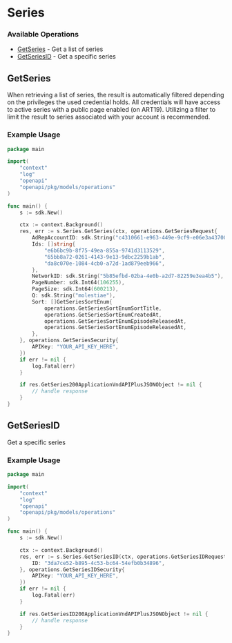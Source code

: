 # Series

### Available Operations

* [GetSeries](#getseries) - Get a list of series
* [GetSeriesID](#getseriesid) - Get a specific series

## GetSeries

When retrieving a list of series, the result is automatically filtered depending on the
privileges the used credential holds. All credentials will have access to active series
with a public page enabled (on ART19). Utilizing a filter to limit the result to series
associated with your account is recommended.


### Example Usage

```go
package main

import(
	"context"
	"log"
	"openapi"
	"openapi/pkg/models/operations"
)

func main() {
    s := sdk.New()

    ctx := context.Background()
    res, err := s.Series.GetSeries(ctx, operations.GetSeriesRequest{
        AdRepAccountID: sdk.String("c4310661-e963-449e-9cf9-e06e3a437000"),
        Ids: []string{
            "e6b6bc9b-8f75-49ea-855a-9741d3113529",
            "65bb8a72-0261-4143-9e13-9dbc2259b1ab",
            "da8c070e-1084-4cb0-a72d-1ad879eeb966",
        },
        NetworkID: sdk.String("5b85efbd-02ba-4e0b-a2d7-82259e3ea4b5"),
        PageNumber: sdk.Int64(106255),
        PageSize: sdk.Int64(600213),
        Q: sdk.String("molestiae"),
        Sort: []GetSeriesSortEnum{
            operations.GetSeriesSortEnumSortTitle,
            operations.GetSeriesSortEnumCreatedAt,
            operations.GetSeriesSortEnumEpisodeReleasedAt,
            operations.GetSeriesSortEnumEpisodeReleasedAt,
        },
    }, operations.GetSeriesSecurity{
        APIKey: "YOUR_API_KEY_HERE",
    })
    if err != nil {
        log.Fatal(err)
    }

    if res.GetSeries200ApplicationVndAPIPlusJSONObject != nil {
        // handle response
    }
}
```

## GetSeriesID

Get a specific series

### Example Usage

```go
package main

import(
	"context"
	"log"
	"openapi"
	"openapi/pkg/models/operations"
)

func main() {
    s := sdk.New()

    ctx := context.Background()
    res, err := s.Series.GetSeriesID(ctx, operations.GetSeriesIDRequest{
        ID: "3da7ce52-b895-4c53-bc64-54efb0b34896",
    }, operations.GetSeriesIDSecurity{
        APIKey: "YOUR_API_KEY_HERE",
    })
    if err != nil {
        log.Fatal(err)
    }

    if res.GetSeriesID200ApplicationVndAPIPlusJSONObject != nil {
        // handle response
    }
}
```
